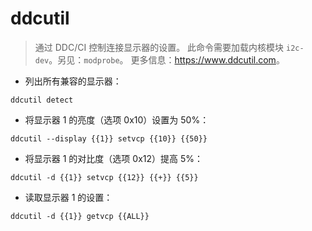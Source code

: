 # ddcutil

> 通过 DDC/CI 控制连接显示器的设置。
> 此命令需要加载内核模块 `i2c-dev`。另见：`modprobe`。
> 更多信息：<https://www.ddcutil.com>。

- 列出所有兼容的显示器：

`ddcutil detect`

- 将显示器 1 的亮度（选项 0x10）设置为 50%：

`ddcutil --display {{1}} setvcp {{10}} {{50}}`

- 将显示器 1 的对比度（选项 0x12）提高 5%：

`ddcutil -d {{1}} setvcp {{12}} {{+}} {{5}}`

- 读取显示器 1 的设置：

`ddcutil -d {{1}} getvcp {{ALL}}`